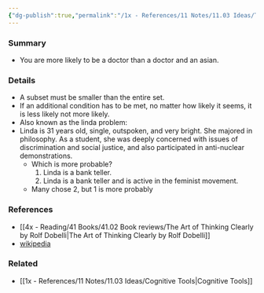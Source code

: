 ```yaml
---
{"dg-publish":true,"permalink":"/1x - References/11 Notes/11.03 Ideas/The conjunction fallacy/","title":"The conjunction fallacy","noteIcon":"","created":"2022-12-22T00:05:25.000+03:00","updated":"2024-02-14T20:18:22.379+03:00"}
---
```



### Summary
- You are more likely to be a doctor than a doctor and an asian.

### Details
- A subset must be smaller than the entire set.
- If an additional condition has to be met, no matter how likely it seems, it is less likely not more likely.
- Also known as the linda problem:
- Linda is 31 years old, single, outspoken, and very bright. She majored in philosophy. As a student, she was deeply concerned with issues of discrimination and social justice, and also participated in anti-nuclear demonstrations.
	- Which is more probable?
		1.  Linda is a bank teller.
		2.  Linda is a bank teller and is active in the feminist movement.
	- Many chose 2, but 1 is more probably

### References
- [[4x - Reading/41 Books/41.02 Book reviews/The Art of Thinking Clearly by Rolf Dobelli\|The Art of Thinking Clearly by Rolf Dobelli]]
- [wikipedia](https://en.wikipedia.org/wiki/Conjunction_fallacy)

### Related
- [[1x - References/11 Notes/11.03 Ideas/Cognitive Tools\|Cognitive Tools]]